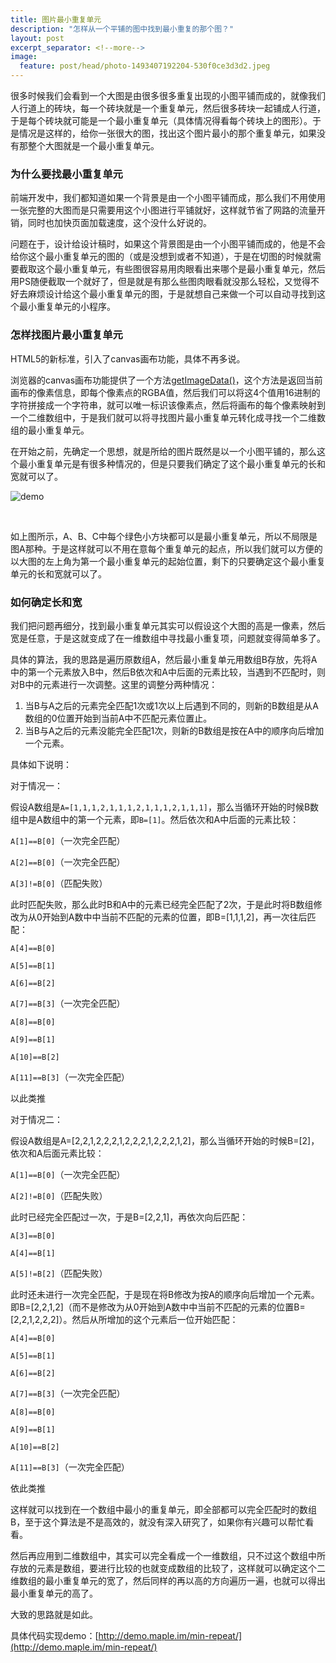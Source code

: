 ```yaml
---
title: 图片最小重复单元
description: "怎样从一个平铺的图中找到最小重复的那个图？"
layout: post
excerpt_separator: <!--more-->
image:
  feature: post/head/photo-1493407192204-530f0ce3d3d2.jpeg
---
```


很多时候我们会看到一个大图是由很多很多重复出现的小图平铺而成的，就像我们人行道上的砖块，每一个砖块就是一个重复单元，然后很多砖块一起铺成人行道，于是每个砖块就可能是一个最小重复单元（具体情况得看每个砖块上的图形）。于是情况是这样的，给你一张很大的图，找出这个图片最小的那个重复单元，如果没有那整个大图就是一个最小重复单元。

<!--more-->

### 为什么要找最小重复单元

前端开发中，我们都知道如果一个背景是由一个小图平铺而成，那么我们不用使用一张完整的大图而是只需要用这个小图进行平铺就好，这样就节省了网路的流量开销，同时也加快页面加载速度，这个没什么好说的。

问题在于，设计给设计稿时，如果这个背景图是由一个小图平铺而成的，他是不会给你这个最小重复单元的图的（或是没想到或者不知道），于是在切图的时候就需要截取这个最小重复单元，有些图很容易用肉眼看出来哪个是最小重复单元，然后用PS随便截取一个就好了，但是就是有那么些图肉眼看就没那么轻松，又觉得不好去麻烦设计给这个最小重复单元的图，于是就想自己来做一个可以自动寻找到这个最小重复单元的小程序。

### 怎样找图片最小重复单元

HTML5的新标准，引入了canvas画布功能，具体不再多说。

浏览器的canvas画布功能提供了一个方法[getImageData()](http://www.w3school.com.cn/tags/canvas_getimagedata.asp)，这个方法是返回当前画布的像素信息，即每个像素点的RGBA值，然后我们可以将这4个值用16进制的字符拼接成一个字符串，就可以唯一标识该像素点，然后将画布的每个像素映射到一个二维数组中，于是我们就可以将寻找图片最小重复单元转化成寻找一个二维数组的最小重复单元。

在开始之前，先确定一个思想，就是所给的图片既然是以一个小图平铺的，那么这个最小重复单元是有很多种情况的，但是只要我们确定了这个最小重复单元的长和宽就可以了。

![demo](https://image-1257141638.cos.ap-guangzhou.myqcloud.com/post/mini-repeat-01.jpg)

 

如上图所示，A、B、C中每个绿色小方块都可以是最小重复单元，所以不局限是图A那种。于是这样就可以不用在意每个重复单元的起点，所以我们就可以方便的以大图的左上角为第一个最小重复单元的起始位置，剩下的只要确定这个最小重复单元的长和宽就可以了。

### 如何确定长和宽

我们把问题再细分，找到最小重复单元其实可以假设这个大图的高是一像素，然后宽是任意，于是这就变成了在一维数组中寻找最小重复项，问题就变得简单多了。

具体的算法，我的思路是遍历原数组A，然后最小重复单元用数组B存放，先将A中的第一个元素放入B中，然后B依次和A中后面的元素比较，当遇到不匹配时，则对B中的元素进行一次调整。这里的调整分两种情况：

1. 当B与A之后的元素完全匹配1次或1次以上后遇到不同的，则新的B数组是从A数组的0位置开始到当前A中不匹配元素位置止。
2. 当B与A之后的元素没能完全匹配1次，则新的B数组是按在A中的顺序向后增加一个元素。

具体如下说明：

对于情况一：

假设A数组是`A=[1,1,1,2,1,1,1,2,1,1,1,2,1,1,1]`，那么当循环开始的时候B数组中是A数组中的第一个元素，即`B=[1]`。然后依次和A中后面的元素比较：

`A[1]==B[0]`（一次完全匹配）

`A[2]==B[0]`（一次完全匹配）

`A[3]!=B[0]`（匹配失败）

此时匹配失败，那么此时B和A中的元素已经完全匹配了2次，于是此时将B数组修改为从0开始到A数中中当前不匹配的元素的位置，即B=[1,1,1,2]，再一次往后匹配：

`A[4]==B[0]`

`A[5]==B[1]`

`A[6]==B[2]`

`A[7]==B[3]`（一次完全匹配）

`A[8]==B[0]`

`A[9]==B[1]`

`A[10]==B[2]`

`A[11]==B[3]`（一次完全匹配）

以此类推

对于情况二：

假设A数组是A=[2,2,1,2,2,2,1,2,2,2,1,2,2,2,1,2]，那么当循环开始的时候B=[2]，依次和A后面元素比较：

`A[1]==B[0]`（一次完全匹配）

`A[2]!=B[0]`（匹配失败）

此时已经完全匹配过一次，于是B=[2,2,1]，再依次向后匹配：

`A[3]==B[0]`

`A[4]==B[1]`

`A[5]!=B[2]`（匹配失败）

此时还未进行一次完全匹配，于是现在将B修改为按A的顺序向后增加一个元素。即B=[2,2,1,2]（而不是修改为从0开始到A数中中当前不匹配的元素的位置B=[2,2,1,2,2,2]）。然后从所增加的这个元素后一位开始匹配：

`A[4]==B[0]`

`A[5]==B[1]`

`A[6]==B[2]`

`A[7]==B[3]`（一次完全匹配）

`A[8]==B[0]`

`A[9]==B[1]`

`A[10]==B[2]`

`A[11]==B[3]`（一次完全匹配）

依此类推

这样就可以找到在一个数组中最小的重复单元，即全部都可以完全匹配时的数组B，至于这个算法是不是高效的，就没有深入研究了，如果你有兴趣可以帮忙看看。

然后再应用到二维数组中，其实可以完全看成一个一维数组，只不过这个数组中所存放的元素是数组，要进行比较的也就变成数组的比较了，这样就可以确定这个二维数组的最小重复单元的宽了，然后同样的再以高的方向遍历一遍，也就可以得出最小重复单元的高了。

大致的思路就是如此。

具体代码实现demo：[http://demo.maple.im/min-repeat/](http://demo.maple.im/min-repeat/)

